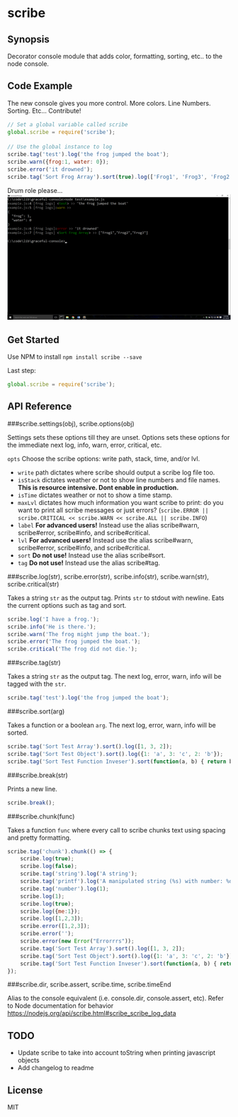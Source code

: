 # scribe


## Synopsis

Decorator console module that adds color, formatting, sorting, etc.. to the node console. 

## Code Example

The new console gives you more control. More colors. Line Numbers. Sorting. Etc... Contribute!

```javascript
// Set a global variable called scribe
global.scribe = require('scribe');

// Use the global instance to log
scribe.tag('test').log('the frog jumped the boat');
scribe.warn({frog:1, water: 0});
scribe.error('it drowned');
scribe.tag('Sort Frog Array').sort(true).log(['Frog1', 'Frog3', 'Frog2']);
```

Drum role please...
![alt text](screenshot.png)

## Get Started

Use NPM to install 	`npm install scribe --save`

Last step:

```javascript
global.scribe = require('scribe');
```

## API Reference

###scribe.settings(obj), scribe.options(obj)

Settings sets these options till they are unset. Options sets these options for the immediate next log, info, warn, error, critical, etc.

`opts` Choose the scribe options: write path, stack, time, and/or lvl. 

+ `write` path dictates where scribe should output a scribe log file too.
+ `isStack` dictates weather or not to show line numbers and file names. **This is resource intensive. Dont enable in production.**
+ `isTime` dictates weather or not to show a time stamp.
+ `maxLvl` dictates how much information you want scribe to print: do you want to print all scribe messages or just errors? (`scribe.ERROR || scribe.CRITICAL << scribe.WARN << scribe.ALL || scribe.INFO`)
+ `label` **For advanced users!** Instead use the alias scribe#warn, scribe#error, scribe#info, and scribe#critical.
+ `lvl` **For advanced users!** Instead use the alias scribe#warn, scribe#error, scribe#info, and scribe#critical.
+ `sort` **Do not use!** Instead use the alias scribe#sort.
+ `tag` **Do not use!** Instead use the alias scribe#tag.

###scribe.log(str), scribe.error(str), scribe.info(str), scribe.warn(str), scribe.critical(str)

Takes a string `str` as the output tag. Prints `str`  to stdout with newline. Eats the current options such as tag and sort.

```javascript
scribe.log('I have a frog.');
scribe.info('He is there.');
scribe.warn('The frog might jump the boat.');
scribe.error('The frog jumped the boat.');
scribe.critical('The frog did not die.');
```

###scribe.tag(str)

Takes a string `str` as the output tag. The next log, error, warn, info will be tagged with the `str`.

```javascript
scribe.tag('test').log('the frog jumped the boat');
```

###scribe.sort(arg)

Takes a function or a boolean `arg`. The next log, error, warn, info will be sorted.

```javascript
scribe.tag('Sort Test Array').sort().log([1, 3, 2]);
scribe.tag('Sort Test Object').sort().log({1: 'a', 3: 'c', 2: 'b'});
scribe.tag('Sort Test Function Inveser').sort(function(a, b) { return b.value.charCodeAt(0) - a.value.charCodeAt(0)}).log({1: 'a', 3: 'c', 2: 	'b'});
```
###scribe.break(str)

Prints a new line.

```javascript
scribe.break();
```

###scribe.chunk(func)

Takes a function `func` where every call to scribe chunks text using spacing and pretty formatting.

```javascript
scribe.tag('chunk').chunk(() => {
	scribe.log(true);
	scribe.log(false);
	scribe.tag('string').log('A string');
	scribe.tag('printf').log('A manipulated string (%s) with number: %d', 'apple', 42);
	scribe.tag('number').log(1);
	scribe.log(1);
	scribe.log(true);
	scribe.log({me:1});
	scribe.log([1,2,3]);
	scribe.error([1,2,3]);
	scribe.error('');
	scribe.error(new Error("Errorrrs"));
	scribe.tag('Sort Test Array').sort().log([1, 3, 2]);
	scribe.tag('Sort Test Object').sort().log({1: 'a', 3: 'c', 2: 'b'});
	scribe.tag('Sort Test Function Inveser').sort(function(a, b) { return b.value.charCodeAt(0) - a.value.charCodeAt(0) }).log({1: 'a', 3: 'c', 2: 'b'});
});
```

###scribe.dir, scribe.assert, scribe.time, scribe.timeEnd

Alias to the console equivalent (i.e. console.dir, console.assert, etc).
Refer to Node documentation for behavior https://nodejs.org/api/scribe.html#scribe_scribe_log_data

## TODO
+ Update scribe to take into account toString when printing javascript objects
+ Add changelog to readme

## License

MIT